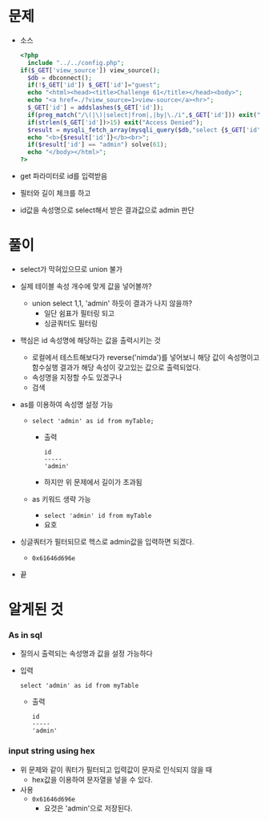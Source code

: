 # 문제

- 소스

  ```php
  <?php
    include "../../config.php";
  if($_GET['view_source']) view_source();
    $db = dbconnect();
    if(!$_GET['id']) $_GET['id']="guest";
    echo "<html><head><title>Challenge 61</title></head><body>";
    echo "<a href=./?view_source=1>view-source</a><hr>";
    $_GET['id'] = addslashes($_GET['id']);
    if(preg_match("/\(|\)|select|from|,|by|\./i",$_GET['id'])) exit("Access Denied");
    if(strlen($_GET['id'])>15) exit("Access Denied");
    $result = mysqli_fetch_array(mysqli_query($db,"select {$_GET['id']} from chall61 order by id desc limit 1"));
    echo "<b>{$result['id']}</b><br>";
    if($result['id'] == "admin") solve(61);
    echo "</body></html>";
  ?>
  ```
  
- get 파라미터로 id를 입력받음

- 필터와 길이 체크를 하고

- id값을 속성명으로 select해서 받은 결과값으로 admin 판단



# 풀이

- select가 막혀있으므로 union 불가

- 실제 테이블 속성 개수에 맞게 값을 넣어볼까?

  - union select 1,1, 'admin' 하듯이 결과가 나지 않을까?
    - 일단 쉼표가 필터링 되고
    - 싱글쿼터도 필터링

- 핵심은 id 속성명에 해당하는 값을 출력시키는 것

  - 로컬에서 테스트해보다가 reverse('nimda')를 넣어보니 해당 값이 속성명이고 함수실행 결과가 해당 속성이 갖고있는 값으로 출력되었다.
  - 속성명을 지정할 수도 있겠구나
  - 검색

- as를 이용하여 속성명 설정 가능

  - `select 'admin' as id from myTable;`

    - 출력

      ```mysql
      id
      -----
      'admin'
      ```

    - 하지만 위 문제에서 길이가 초과됨

  - as 키워드 생략 가능

    - `select 'admin' id from myTable`
    - 요호

- 싱글쿼터가 필터되므로 헥스로 admin값을 입력하면 되겠다.

  - `0x61646d696e`

- 끝

# 알게된 것

### As  in sql

- 질의시 출력되는 속성명과 값을 설정 가능하다

- 입력

  `select 'admin' as id from myTable`

  - 출력

    ```mysql
    id
    -----
    'admin'
    ```

### input string using hex

- 위 문제와 같이 쿼터가 필터되고 입력값이 문자로 인식되지 않을 때
  - hex값을 이용하여 문자열을 넣을 수 있다.
- 사용
  - `0x61646d696e`
    - 요것은 'admin'으로 저장된다.